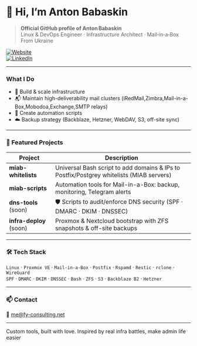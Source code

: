 # 👋 Hi, I’m **Anton Babaskin**

> **Official GitHub profile of Anton Babaskin**  
> Linux & DevOps Engineer · Infrastructure Architect · Mail‑in‑a‑Box  
> From Ukraine

[![Website](https://img.shields.io/badge/website-anton--babaskin.github.io-blue)](https://anton-babaskin.github.io)  
[![LinkedIn](https://img.shields.io/badge/linkedin-@anton--babaskin-blue)](https://www.linkedin.com/in/anton-babaskin/)  


---

### What I Do

- 🧵 Build & scale infrastructure 
- 📬 Maintain high-deliverability mail clusters (iRedMail,Zimbra,Mail-in-a-Box,Mobodoa,Exchange,SMTP relays)
- 🧰 Create automation scripts 
- ☁️ Backup strategy (Backblaze, Hetzner, WebDAV, S3, off-site sync)


---

### 🔧 Featured Projects

| Project              | Description                                                                                  |
|----------------------|----------------------------------------------------------------------------------------------|
| **miab-whitelists**  |  Universal Bash script to add domains & IPs to Postfix/Postgrey whitelists (MIAB servers)  |
| **miab-scripts**     |  Automation tools for Mail-in-a-Box: backup, monitoring, Telegram alerts                   |
| **dns-tools** (soon) | 🛡 Scripts to audit/enforce DNS security (SPF · DMARC · DKIM · DNSSEC)                      |
| **infra-deploy** (soon) |  Proxmox & Nextcloud bootstrap with ZFS snapshots & off-site backups                   |



---

### 🛠️ Tech Stack

`Linux` · `Proxmox VE` · `Mail-in-a-Box` · `Postfix` · `Rspamd` · `Restic` · `rclone` · `WireGuard`  
`SPF` · `DMARC` · `DKIM` · `DNSSEC` · `Bash` · `ZFS` · `S3` · `Backblaze B2` · `Hetzner`

---

### 📫 Contact

📧 me@fy-consulting.net  

---

Custom tools, built with love. Inspired by real infra battles, make admin life easier
